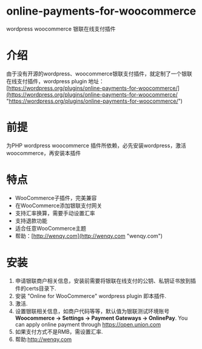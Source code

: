 # online-payments-for-woocommerce
wordpress woocommerce 银联在线支付插件

# 介绍 #
由于没有开源的wordpress、woocommerce银联支付插件，就定制了一个银联在线支付插件，wordpress plugin 地址：
[https://wordpress.org/plugins/online-payments-for-woocommerce/](https://wordpress.org/plugins/online-payments-for-woocommerce/ "https://wordpress.org/plugins/online-payments-for-woocommerce/")

# 前提 #
为PHP wordpress woocommerce 插件所依赖，必先安装wordpress，激活woocommerce，再安装本插件

# 特点 #
* WooCommerce子插件，完美兼容
* 在WooCommerce添加银联支付网关
* 支持汇率换算，需要手动设置汇率
* 支持退款功能
* 适合任意WooCommerce主题
* 帮助：[http://wenqy.com](http://wenqy.com "wenqy.com")

# 安装 #
1.  申请银联商户相关信息，安装前需要将银联在线支付的公钥、私钥证书放到插件的certs目录下.
2.  安装 "Online for WooCommerce" wordpress plugin 即本插件.
3.  激活.
4.  设置银联相关信息，如商户代码等等，默认值为银联测试环境账号 <strong>Woocommerce -> Settings -> Payment Gateways -> OnlinePay</strong>.
   You can apply online payment through https://open.union.com
5. 如果支付方式不是RMB，需设置汇率.
6. 帮助:http://wenqy.com

